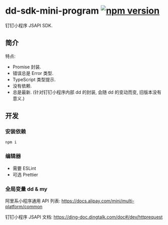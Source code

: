# dd-sdk-mini-program [![npm version](https://img.shields.io/npm/v/@zsqk/dd-sdk-mini-program.svg?style=flat)](https://www.npmjs.com/package/@zsqk/dd-sdk-mini-program)

钉钉小程序 JSAPI SDK.

## 简介

特点:

- Promise 封装.
- 错误总是 Error 类型.
- TypeScript 类型提示.
- 没有依赖.
- 总是最新.
  (针对钉钉小程序内部 dd 的封装, 会随 dd 的变动而变, 旧版本没有意义.)

## 开发

### 安装依赖

```sh
npm i
```

### 编辑器

- 需要 ESLint
- 可选 Prettier

### 全局变量 dd & my

阿里系小程序通用 API 列表:
<https://docs.alipay.com/mini/multi-platform/common>

钉钉小程序 JSAPI 文档:
<https://ding-doc.dingtalk.com/doc#/dev/httprequest>

